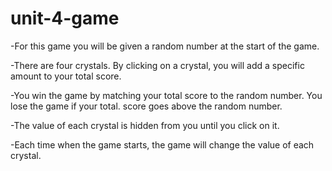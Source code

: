 # unit-4-game

-For this game you will be given a random number at the start of the game.

-There are four crystals. By clicking on a crystal, you will add a specific amount to your total score. 

-You win the game by matching your total score to the random number. You lose the game if your total. score goes above the random number. 

-The value of each crystal is hidden from you until you click on it. 

-Each time when the game starts, the game will change the value of each crystal.
